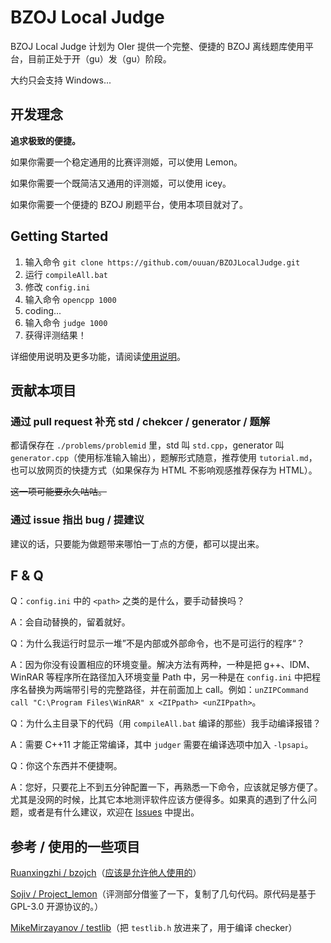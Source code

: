 # BZOJ Local Judge

BZOJ Local Judge 计划为 OIer 提供一个完整、便捷的 BZOJ 离线题库使用平台，目前正处于开（gu）发（gu）阶段。

大约只会支持 Windows...

## 开发理念

**追求极致的便捷。**

如果你需要一个稳定通用的比赛评测姬，可以使用 Lemon。

如果你需要一个既简洁又通用的评测姬，可以使用 icey。

如果你需要一个便捷的 BZOJ 刷题平台，使用本项目就对了。

## Getting Started

1. 输入命令 `git clone https://github.com/ouuan/BZOJLocalJudge.git`
2. 运行 `compileAll.bat`
3. 修改 `config.ini`
4. 输入命令 `opencpp 1000`
5. coding...
6. 输入命令 `judge 1000`
7. 获得评测结果！

详细使用说明及更多功能，请阅读[使用说明](GUIDEBOOK.md)。

## 贡献本项目

### 通过 pull request 补充 std / chekcer / generator / 题解

都请保存在 `./problems/problemid` 里，std 叫 `std.cpp`，generator 叫 `generator.cpp`（使用标准输入输出），题解形式随意，推荐使用 `tutorial.md`，也可以放网页的快捷方式（如果保存为 HTML 不影响观感推荐保存为 HTML）。

~~这一项可能要永久咕咕。~~

### 通过 issue 指出 bug / 提建议

建议的话，只要能为做题带来哪怕一丁点的方便，都可以提出来。

## F & Q

Q：`config.ini` 中的 `<path>` 之类的是什么，要手动替换吗？

A：会自动替换的，留着就好。

Q：为什么我运行时显示一堆”不是内部或外部命令，也不是可运行的程序“？

A：因为你没有设置相应的环境变量。解决方法有两种，一种是把 g++、IDM、WinRAR 等程序所在路径加入环境变量 Path 中，另一种是在 `config.ini` 中把程序名替换为两端带引号的完整路径，并在前面加上 call。例如：`unZIPCommand call "C:\Program Files\WinRAR" x <ZIPpath> <unZIPpath>`。

Q：为什么主目录下的代码（用 `compileAll.bat` 编译的那些）我手动编译报错？

A：需要 C++11 才能正常编译，其中 `judger` 需要在编译选项中加入 `-lpsapi`。

Q：你这个东西并不便捷啊。

A：您好，只要花上不到五分钟配置一下，再熟悉一下命令，应该就足够方便了。尤其是没网的时候，比其它本地测评软件应该方便得多。如果真的遇到了什么问题，或者是有什么建议，欢迎在 [Issues](/issues) 中提出。

## 参考 / 使用的一些项目

[Ruanxingzhi / bzojch](https://github.com/Ruanxingzhi/bzojch)（[应该是允许他人使用的](https://github.com/Ruanxingzhi/bzojch/issues/2)）

[Sojiv / Project_lemon](https://github.com/Sojiv/Project_lemon)（评测部分借鉴了一下，复制了几句代码。原代码是基于 GPL-3.0 开源协议的。）

[MikeMirzayanov / testlib](https://github.com/MikeMirzayanov/testlib)（把 `testlib.h` 放进来了，用于编译 checker）